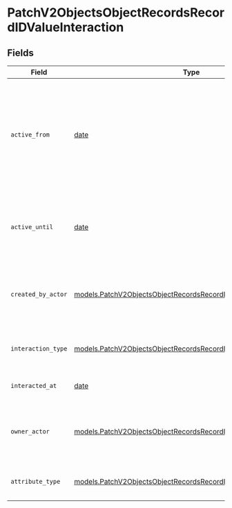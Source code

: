 # PatchV2ObjectsObjectRecordsRecordIDValueInteraction


## Fields

| Field                                                                                                                                          | Type                                                                                                                                           | Required                                                                                                                                       | Description                                                                                                                                    | Example                                                                                                                                        |
| ---------------------------------------------------------------------------------------------------------------------------------------------- | ---------------------------------------------------------------------------------------------------------------------------------------------- | ---------------------------------------------------------------------------------------------------------------------------------------------- | ---------------------------------------------------------------------------------------------------------------------------------------------- | ---------------------------------------------------------------------------------------------------------------------------------------------- |
| `active_from`                                                                                                                                  | [date](https://docs.python.org/3/library/datetime.html#date-objects)                                                                           | :heavy_check_mark:                                                                                                                             | The point in time at which this value was made "active". `active_from` can be considered roughly analogous to `created_at`.                    | 2023-01-01T15:00:00.000000000Z                                                                                                                 |
| `active_until`                                                                                                                                 | [date](https://docs.python.org/3/library/datetime.html#date-objects)                                                                           | :heavy_check_mark:                                                                                                                             | The point in time at which this value was deactivated. If `null`, the value is active.                                                         | 2023-01-01T15:00:00.000000000Z                                                                                                                 |
| `created_by_actor`                                                                                                                             | [models.PatchV2ObjectsObjectRecordsRecordIDCreatedByActor8](../models/patchv2objectsobjectrecordsrecordidcreatedbyactor8.md)                   | :heavy_check_mark:                                                                                                                             | The actor that created this value.                                                                                                             | {<br/>"type": "workspace-member",<br/>"id": "50cf242c-7fa3-4cad-87d0-75b1af71c57b"<br/>}                                                       |
| `interaction_type`                                                                                                                             | [models.PatchV2ObjectsObjectRecordsRecordIDInteractionType](../models/patchv2objectsobjectrecordsrecordidinteractiontype.md)                   | :heavy_check_mark:                                                                                                                             | The type of interaction e.g. calendar or email.                                                                                                | email                                                                                                                                          |
| `interacted_at`                                                                                                                                | [date](https://docs.python.org/3/library/datetime.html#date-objects)                                                                           | :heavy_check_mark:                                                                                                                             | When the interaction occurred.                                                                                                                 | 2023-01-01T15:00:00.000000000Z                                                                                                                 |
| `owner_actor`                                                                                                                                  | [models.PatchV2ObjectsObjectRecordsRecordIDOwnerActor](../models/patchv2objectsobjectrecordsrecordidowneractor.md)                             | :heavy_check_mark:                                                                                                                             | The actor that created this value.                                                                                                             | {<br/>"type": "workspace-member",<br/>"id": "50cf242c-7fa3-4cad-87d0-75b1af71c57b"<br/>}                                                       |
| `attribute_type`                                                                                                                               | [models.PatchV2ObjectsObjectRecordsRecordIDAttributeTypeInteraction](../models/patchv2objectsobjectrecordsrecordidattributetypeinteraction.md) | :heavy_check_mark:                                                                                                                             | The attribute type of the value.                                                                                                               | interaction                                                                                                                                    |
